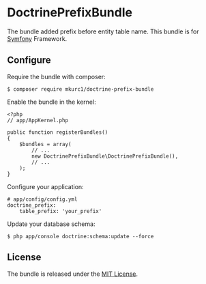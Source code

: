 # DoctrinePrefixBundle

The bundle added prefix before entity table name. This bundle is for [Symfony](http://symfony.com/) Framework.

## Configure

Require the bundle with composer:

    $ composer require mkurc1/doctrine-prefix-bundle

Enable the bundle in the kernel:

    <?php
    // app/AppKernel.php

    public function registerBundles()
    {
        $bundles = array(
            // ...
            new DoctrinePrefixBundle\DoctrinePrefixBundle(),
            // ...
        );
    }
    
Configure your application:

    # app/config/config.yml
    doctrine_prefix:
        table_prefix: 'your_prefix'
    
Update your database schema:

    $ php app/console doctrine:schema:update --force

## License

The bundle is released under the [MIT License](LICENSE).
